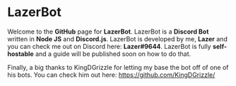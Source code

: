 # LazerBot
Welcome to the **GitHub** page for **LazerBot**.
LazerBot is a **Discord Bot** written in **Node JS** and **Discord.js**.
LazerBot is developed by me, **Lazer** and you can check me out on Discord here: **Lazer#9644**.
LazerBot is fully **self-hostable** and a guide will be published soon on how to do that.

Finally, a big thanks to KingDGrizzle for letting my base the bot off of one of his bots. You can check him out here: https://github.com/KingDGrizzle/
